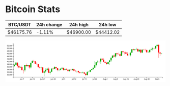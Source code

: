 # Bitcoin Stats

BTC/USDT|24h change|24h high|24h low|
|---|---|---|---|
|$46175.76|-1.11%|$46900.00|$44412.02|

<img src="./chart.svg">

